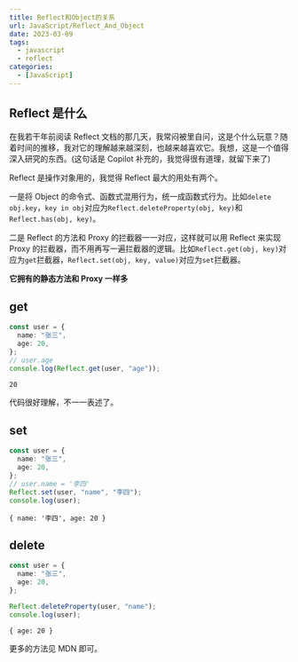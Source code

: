 ```yaml
---
title: Reflect和Object的关系
url: JavaScript/Reflect_And_Object
date: 2023-03-09
tags:
  - javascript
  - reflect
categories:
  - [JavaScript]
---
```


## Reflect 是什么

在我若干年前阅读 Reflect 文档的那几天，我常闷被里自问，这是个什么玩意？随着时间的推移，我对它的理解越来越深刻，也越来越喜欢它。我想，这是一个值得深入研究的东西。(这句话是 Copilot 补充的，我觉得很有道理，就留下来了)

Reflect 是操作对象用的，我觉得 Reflect 最大的用处有两个。

一是将 Object 的命令式、函数式混用行为，统一成函数式行为。比如`delete obj.key`，`key in obj`对应为`Reflect.deleteProperty(obj, key)`和`Reflect.has(obj, key)`。

二是 Reflect 的方法和 Proxy 的拦截器一一对应，这样就可以用 Reflect 来实现 Proxy 的拦截器，而不用再写一遍拦截器的逻辑。比如`Reflect.get(obj, key)`对应为`get`拦截器，`Reflect.set(obj, key, value)`对应为`set`拦截器。

**它拥有的静态方法和 Proxy 一样多**

## get

```ts
const user = {
  name: "张三",
  age: 20,
};
// user.age
console.log(Reflect.get(user, "age"));
```

```shell
20
```

代码很好理解，不一一表述了。

## set

```ts
const user = {
  name: "张三",
  age: 20,
};
// user.name = '李四'
Reflect.set(user, "name", "李四");
console.log(user);
```

```shell
{ name: '李四', age: 20 }
```

## delete

```ts
const user = {
  name: "张三",
  age: 20,
};

Reflect.deleteProperty(user, "name");
console.log(user);
```

```shell
{ age: 20 }
```

更多的方法见 MDN 即可。
